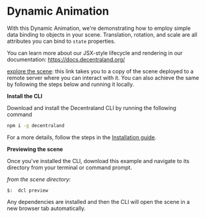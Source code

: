 # Dynamic Animation

With this Dynamic Animation, we're demonstrating how to employ simple data binding to objects in your scene. Translation, rotation, and scale are all attributes you can bind to `state` properties.

You can learn more about our JSX-style lifecycle and rendering in our documentation: https://docs.decentraland.org/

[explore the scene](https://dcl-project-fkmccoyvhb.now.sh/?position=0%2C-1): this link takes you to a copy of the scene deployed to a remote server where you can interact with it. You can also achieve the same by following the steps below and running it locally.

**Install the CLI**

Download and install the Decentraland CLI by running the following command

```bash
npm i -g decentraland
```

For a more details, follow the steps in the [Installation guide](https://docs.decentraland.org/documentation/installation-guide/).


**Previewing the scene**


Once you've installed the CLI, download this example and navigate to its directory from your terminal or command prompt.

_from the scene directory:_

```
$:  dcl preview
```

Any dependencies are installed and then the CLI will open the scene in a new browser tab automatically.

